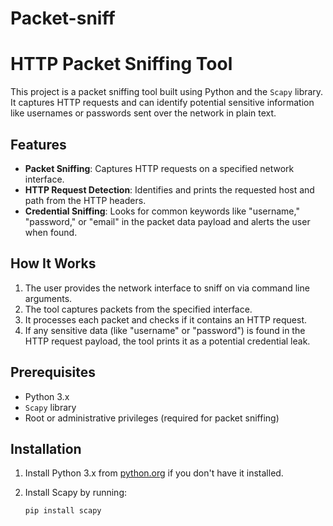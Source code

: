 # Packet-sniff
# HTTP Packet Sniffing Tool

This project is a packet sniffing tool built using Python and the `Scapy` library. It captures HTTP requests and can identify potential sensitive information like usernames or passwords sent over the network in plain text.

## Features

- **Packet Sniffing**: Captures HTTP requests on a specified network interface.
- **HTTP Request Detection**: Identifies and prints the requested host and path from the HTTP headers.
- **Credential Sniffing**: Looks for common keywords like "username," "password," or "email" in the packet data payload and alerts the user when found.

## How It Works

1. The user provides the network interface to sniff on via command line arguments.
2. The tool captures packets from the specified interface.
3. It processes each packet and checks if it contains an HTTP request.
4. If any sensitive data (like "username" or "password") is found in the HTTP request payload, the tool prints it as a potential credential leak.

## Prerequisites

- Python 3.x
- `Scapy` library
- Root or administrative privileges (required for packet sniffing)

## Installation

1. Install Python 3.x from [python.org](https://www.python.org/downloads/) if you don't have it installed.
2. Install Scapy by running:

   ```bash
   pip install scapy
